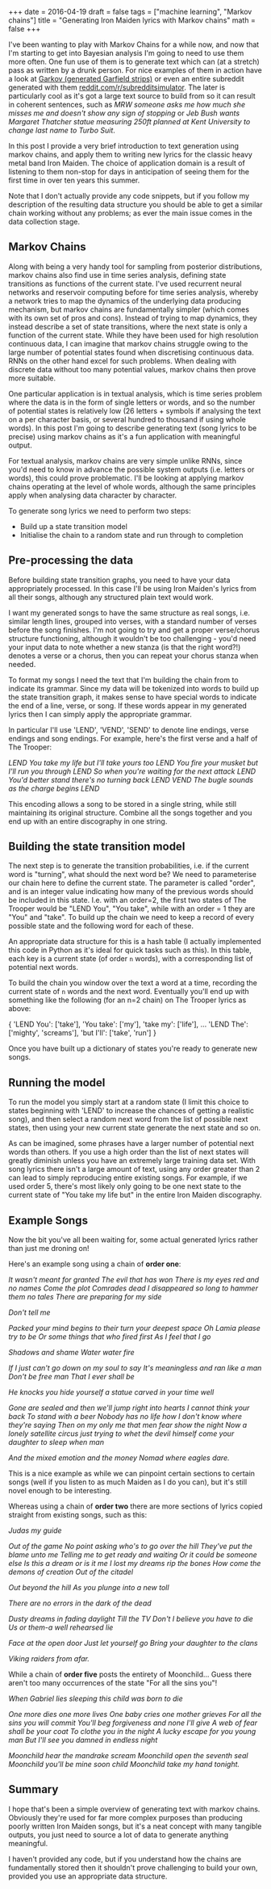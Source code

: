+++
date = 2016-04-19
draft = false
tags = ["machine learning", "Markov chains"]
title = "Generating Iron Maiden lyrics with Markov chains"
math = false
+++

I've been wanting to play with Markov Chains for a while now, and now that I'm starting to get into Bayesian analysis I'm going to need to use them more often. One fun use of them is to generate text which can (at a stretch) pass as written by a drunk person. For nice examples of them in action have a look at [Garkov (generated Garfield strips)](http://joshmillard.com/garkov/) or even an entire subreddit generated with them [reddit.com/r/subredditsimulator](https://www.reddit.com/r/subredditsimulator). The later is particularly cool as it's got a large text source to build from so it can result in coherent sentences, such as _MRW someone asks me how much she misses me and doesn't show any sign of stopping_ or _Jeb Bush wants Margaret Thatcher statue measuring 250ft planned at Kent University to change last name to Turbo Suit_. 

In this post I provide a very brief introduction to text generation using markov chains, and apply them to writing new lyrics for the classic heavy metal band Iron Maiden. The choice of application domain is a result of listening to them non-stop for days in anticipation of seeing them for the first time in over ten years this summer.

Note that I don't actually provide any code snippets, but if you follow my description of the resulting data structure you should be able to get a similar chain working without any problems; as ever the main issue comes in the data collection stage.


## Markov Chains

Along with being a very handy tool for sampling from posterior distributions, markov chains also find use in time series analysis, defining state transitions as functions of the current state. I've used recurrent neural networks and reservoir computing before for time series analysis, whereby a network tries to map the dynamics of the underlying data producing mechanism, but markov chains are fundamentally simpler (which comes with its own set of pros and cons). Instead of trying to map dynamics, they instead describe a set of state transitions, where the next state is only a function of the current state. While they have been used for high resolution continuous data, I can imagine that markov chains struggle owing to the large number of potential states found when discretising continuous data. RNNs on the other hand excel for such problems. When dealing with discrete data without too many potential values, markov chains then prove more suitable.

One particular application is in textual analysis, which is time series problem where the data is in the form of single letters or words, and so the number of potential states is relatively low (26 letters + symbols if analysing the text on a per character basis, or several hundred to thousand if using whole words). In this post I'm going to describe generating text (song lyrics to be precise) using markov chains as it's a fun application with meaningful output.

For textual analysis, markov chains are very simple unlike RNNs, since you'd need to know in advance the possible system outputs (i.e. letters or words), this could prove problematic. I'll be looking at applying markov chains operating at the level of whole words, although the same principles apply when analysing data character by character. 

To generate song lyrics we need to perform two steps:

  - Build up a state transition model
  - Initialise the chain to a random state and run through to completion


## Pre-processing the data

Before building state transition graphs, you need to have your data appropriately processed. In this case I'll be using Iron Maiden's lyrics from all their songs, although any structured plain text would work.

I want my generated songs to have the same structure as real songs, i.e. similar length lines, grouped into verses, with a standard number of verses before the song finishes. I'm not going to try and get a proper verse/chorus structure functioning, although it wouldn't be too challenging - you'd need your input data to note whether a new stanza (is that the right word?!) denotes a verse or a chorus, then you can repeat your chorus stanza when needed.

To format my songs I need the text that I'm building the chain from to indicate its grammar. Since my data will be tokenized into words to build up the state transition graph, it makes sense to have special words to indicate the end of a line, verse, or song. If these words appear in my generated lyrics then I can simply apply the appropriate grammar.

In particular I'll use 'LEND', 'VEND', 'SEND' to denote line endings, verse endings and song endings. For example, here's the first verse and a half of The Trooper:

_LEND You take my life but I'll take yours too LEND You fire your musket but I'll run you through LEND So when you're waiting for the next attack LEND You'd better stand there's no turning back LEND VEND The bugle sounds as the charge begins LEND_

This encoding allows a song to be stored in a single string, while still maintaining its original structure. Combine all the songs together and you end up with an entire discography in one string.


## Building the state transition model

The next step is to generate the transition probabilities, i.e. if the current word is "turning", what should the next word be? We need to parameterise our chain here to define the current state. The parameter is called "order", and is an integer value indicating how many of the previous words should be included in this state. I.e. with an order=2, the first two states of The Trooper would be "LEND You", "You take", while with an order = 1 they are "You" and "take". To build up the chain we need to keep a record of every possible state and the following word for each of these.

An appropriate data structure for this is a hash table (I actually implemented this code in Python as it's ideal for quick tasks such as this). In this table, each key is a current state (of order `n` words), with a corresponding list of potential next words. 

To build the chain you window over the text a word at a time, recording the current state of `n` words and the next word. Eventually you'll end up with something like the following (for an n=2 chain) on The Trooper lyrics as above:

{ 
  'LEND You': ['take'],
  'You take': ['my'],
  'take my': ['life'],
  ...
  'LEND The': ['mighty', 'screams'],
  'but I'll': ['take', 'run']
}

Once you have built up a dictionary of states you're ready to generate new songs.

## Running the model

To run the model you simply start at a random state (I limit this choice to states beginning with 'LEND' to increase the chances of getting a realistic song), and then select a random next word from the list of possible next states, then using your new current state generate the next state and so on.

As can be imagined, some phrases have a larger number of potential next words than others. If you use a high order than the list of next states will greatly diminish unless you have an extremely large training data set. With song lyrics there isn't a large amount of text, using any order greater than 2 can lead to simply reproducing entire existing songs. For example, if we used order 5, there's most likely only going to be one next state to the current state of "You take my life but" in the entire Iron Maiden discography.


## Example Songs

Now the bit you've all been waiting for, some actual generated lyrics rather than just me droning on!

Here's an example song using a chain of **order one**:

_It wasn't meant for granted 
The evil that has won 
There is my eyes red and no names 
Come the plot 
Comrades dead 
I disappeared so long to hammer them no tales 
There are preparing for my side_

_Don't tell me_

_Packed your mind begins to their turn your deepest space 
Oh Lamia please try to be 
Or some things that who fired first 
As I feel that I go_

_Shadows and shame 
Water water fire_

_If I just can't go down on my soul to say 
It's meaningless and ran like a man 
Don't be free man 
That I ever shall be_

_He knocks you hide yourself a statue carved in your time well_

_Gone are sealed and then we'll jump right into hearts 
I cannot think your back 
To stand with a beer 
Nobody has no life how I don't know where they're saying 
Then on my only me that men fear show the night 
Now a lonely satellite circus just trying to whet the devil himself come your daughter to sleep when man_

_And the mixed emotion and the money 
Nomad where eagles dare._

This is a nice example as while we can pinpoint certain sections to certain songs (well if you listen to as much Maiden as I do you can), but it's still novel enough to be interesting.

Whereas using a chain of **order two** there are more sections of lyrics copied straight from existing songs, such as this:

_Judas my guide_

_Out of the game 
No point asking who's to go over the hill 
They've put the blame unto me 
Telling me to get ready and waiting 
Or it could be someone else 
Is this a dream or is it me I lost my dreams rip the bones 
How come the demons of creation 
Out of the citadel_

_Out beyond the hill 
As you plunge into a new toll_

_There are no errors in the dark of the dead_

_Dusty dreams in fading daylight 
Till the TV 
Don't I believe you have to die 
Us or them-a well rehearsed lie_

_Face at the open door 
Just let yourself go 
Bring your daughter to the clans_

_Viking raiders from afar._

While a chain of **order five** posts the entirety of Moonchild... Guess there aren't too many occurrences of the state "For all the sins you"!

_When Gabriel lies sleeping this child was born to die_

_One more dies one more lives 
One baby cries one mother grieves 
For all the sins you will commit 
You'll beg forgiveness and none I'll give 
A web of fear shall be your coat 
To clothe you in the night 
A lucky escape for you young man 
But I'll see you damned in endless night_

_Moonchild hear the mandrake scream 
Moonchild open the seventh seal 
Moonchild you'll be mine soon child 
Moonchild take my hand tonight._

## Summary

I hope that's been a simple overview of generating text with markov chains. Obviously they're used for far more complex purposes than producing poorly written Iron Maiden songs, but it's a neat concept with many tangible outputs, you just need to source a lot of data to generate anything meaningful.

I haven't provided any code, but if you understand how the chains are fundamentally stored then it shouldn't prove challenging to build your own, provided you use an appropriate data structure.

